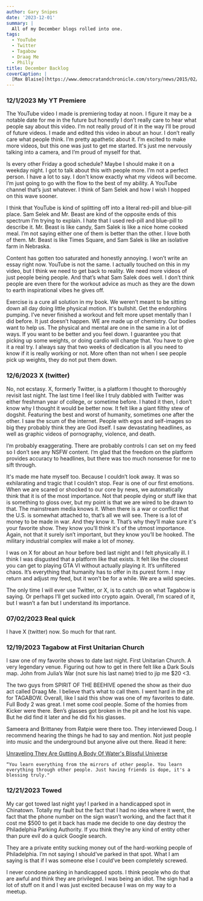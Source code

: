 ```yaml
---
author: Gary Snipes
date: '2023-12-01'
summary: |
  All of my December blogs rolled into one. 
tags: 
  - YouTube
  - Twitter
  - Tagabow
  - Draag Me
  - Philly
title: December Backlog
coverCaption: |
  [Max Blaise](https://www.democratandchronicle.com/story/news/2015/02/06/snowman-irondequoit-hoover-road-max-blaise/22991071/) via democratandchronicle.com
---
```


### 12/1/2023 My YT Premiere
The YouTube video I made is premiering today at noon. I figure it may be a notable date for me in the future but honestly I don’t really care to hear what people say about this video. I’m not really proud of it in the way I’ll be proud of future videos. I made and edited this video in about an hour.  I don’t really care what people think. I’m pretty apathetic about it. I’m excited to make more videos, but this one was just to get me started. It's just me nervously talking into a camera, and I’m proud of myself for that. 

Is every other Friday a good schedule? Maybe I should make it on a weekday night. I got to talk about this with people more. I’m not a perfect person. I have a lot to say. I don't know exactly what my videos will become. I’m just going to go with the flow to the best of my ability. A YouTube channel that’s just whatever. I think of Sam Selek and how I wish I hopped on this wave sooner. 

I think that YouTube is kind of splitting off into a literal red-pill and blue-pill place. Sam Selek and Mr. Beast are kind of the opposite ends of this spectrum I’m trying to explain. I hate that I used red-pill and blue-pill to describe it. Mr. Beast is like candy, Sam Salek is like a nice home cooked meal. I’m not saying either one of them is better than the other. I love both of them. Mr. Beast is like Times Square, and Sam Salek is like an isolative farm in Nebraska. 

Content has gotten too saturated and honestly annoying. I won’t write an essay right now. YouTube is not the same. I actually touched on this in my video, but I think we need to get back to reality. We need more videos of just people being people. And that’s what Sam Salek does well. I don’t think people are even there for the workout advice as much as they are the down to earth inspirational vibes he gives off. 

Exercise is a cure all solution in my book. We weren’t meant to be sitting down all day doing little physical motion. It's bullshit. Get the endorphins pumping. I’ve never finished a workout and felt more upset mentally than I did before. It just doesn’t happen. WE are made up of chemistry. Our bodies want to help us. The physical and mental are one in the same in a lot of ways. If you want to be better and you feel down. I guarantee you that picking up some weights, or doing cardio will change that. You have to give it a real try. I always say that two weeks of dedication is all you need to know if it is really working or not. More often than not when I see people pick up weights, they do not put them down.

### 12/6/2023 X (twitter)
No, not ecstasy. X, formerly Twitter, is a platform I thought to thoroughly revisit last night. The last time I feel like I truly dabbled with Twitter was either freshman year of college, or sometime before. I hated it then, I don’t know why I thought it would be better now. It felt like a giant filthy stew of dogshit. Featuring the best and worst of humanity, sometimes one after the other. I saw  the scum of the internet. People with egos and self-images so big they probably think they are God itself. I saw devastating headlines, as well as graphic videos of pornography, violence, and death. 

I’m probably exaggerating. There are probably controls I can set on my feed so I don’t see any NSFW content. I’m glad that the freedom on the platform provides accuracy to headlines, but there was too much nonsense for me to sift through.

It's made me hate myself too. Because I couldn’t look away. It was so exhilarating and tragic that I couldn't stop. Fear is one of our first emotions. When we are scared or shocked to our core by news, we automatically think that it is of the most importance. Not that people dying or stuff like that is something to gloss over, but my point is that we are wired to be drawn to that. The mainstream media knows it. When there is a war or conflict that the U.S. is somewhat attached to, that’s all we will see. There is a lot of money to be made in war. And they know it. That’s why they’ll make sure it's your favorite show. They know you’ll think it's of the utmost importance. Again, not that it surely isn’t important, but they know you’ll be hooked. The military industrial complex will make a lot of money.  

I was on X for about an hour before bed last night and I felt physically ill. I think I was disgusted that a platform like that exists. It felt like the closest you can get to playing GTA VI without actually playing it. It’s unfiltered chaos. It’s everything that humanity has to offer in its purest form. I may return and adjust my feed, but it won’t be for a while. We are a wild species. 

The only time I will ever use Twitter, or X, is to catch up on what Tagabow is saying. Or perhaps I’ll get sucked into crypto again. Overall, I’m scared of it, but I wasn’t a fan but I understand its importance. 

### 07/02/2023 Real quick
I have X (twitter) now. So much for that rant. 

### 12/19/2023 Tagabow at First Unitarian Church
I saw one of my favorite shows to date last night. First Unitarian Church. A very legendary venue. Figuring out how to get in there felt like a Dark Souls map. John from Julia’s War (not sure his last name) tried to jip me $20 <3.

The two guys from SPIRIT OF THE BEEHIVE opened the show as their duo act called Draag Me. I believe that’s what to call them. I went hard in the pit for TAGABOW. Overall, like I said this show was one of my favorites to date. Full Body 2 was great. I met some cool people. Some of the homies from Kicker were there. Ben’s glasses got broken in the pit and he lost his vape. But he did find it later and he did fix his glasses. 

Sameera and Brittaney from Ratpie were there too. They interviewed Doug. I recommend hearing the things he had to say and mention. Not just people into music and the underground but anyone alive out there. Read it here: 

[Unraveling They Are Gutting A Body Of Water's Blissful Universe](ratpiefriends.com)

``` QUOTE
“You learn everything from the mirrors of other people. You learn everything through other people. Just having friends is dope, it's a blessing truly."
```

### 12/21/2023 Towed
My car got towed last night yay! I parked in a handicapped spot in Chinatown. Totally my fault but the fact that I had no idea where it went, the fact that the phone number on the sign wasn’t working, and the fact that it cost me $500 to get it back has made me decide to one day destroy the Philadelphia Parking Authority. If you think they’re any kind of entity other than pure evil do a quick Google search. 

They are a private entity sucking money out of the hard-working people of Philadelphia. I’m not saying I should’ve parked in that spot. What I am saying is that if I was someone else I could’ve been completely screwed.

I never condone parking in handicapped spots. I think people who do that are awful and think they are privileged. I was being an idiot. The sign had a lot of stuff on it and I was just excited because I was on my way to a meetup. 

